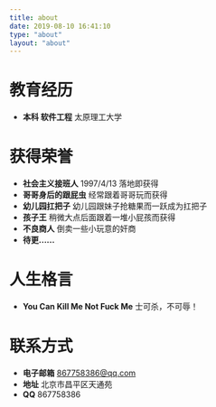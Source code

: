 ```yaml
---
title: about
date: 2019-08-10 16:41:10
type: "about"
layout: "about"
---
```



# 教育经历
* <b>本科 软件工程</b>
太原理工大学



# 获得荣誉
* <b>社会主义接班人</b>
1997/4/13 落地即获得
* <b>哥哥身后的跟屁虫</b>
经常跟着哥哥玩而获得
* <b>幼儿园扛把子</b>
幼儿园跟妹子抢糖果而一跃成为扛把子
* <b>孩子王</b>
稍微大点后面跟着一堆小屁孩而获得
* <b>不良商人</b>
倒卖一些小玩意的奸商
* <b>待更......</b>


# 人生格言
* <b>You Can Kill Me Not Fuck Me</b>
士可杀，不可辱！

# 联系方式
* <b>电子邮箱</b>
867758386@qq.com
* <b>地址</b>
北京市昌平区天通苑
* <b>QQ</b>
867758386